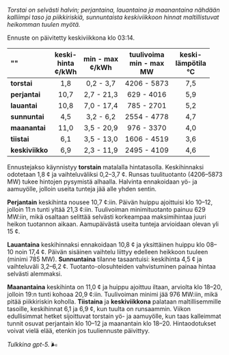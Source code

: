 *Torstai on selvästi halvin; perjantaina, lauantaina ja maanantaina nähdään kalliimpi taso ja piikkiriskiä, sunnuntaista keskiviikkoon hinnat maltillistuvat heikomman tuulen myötä.*

Ennuste on päivitetty keskiviikkona klo 03:14.

| ""  | keski-<br>hinta<br>¢/kWh | min - max<br>¢/kWh | tuulivoima<br>min - max<br>MW | keski-<br>lämpötila<br>°C |
|:-------------|:----------------:|:----------------:|:-------------:|:-------------:|
| **torstai** | 1,8 | 0,2 - 3,7 | 4206 - 5873 | 7,5 |
| **perjantai** | 10,7 | 2,7 - 21,3 | 629 - 4016 | 5,9 |
| **lauantai** | 10,8 | 7,0 - 17,4 | 785 - 2701 | 5,2 |
| **sunnuntai** | 4,5 | 3,2 - 6,2 | 2554 - 4778 | 4,7 |
| **maanantai** | 11,0 | 3,5 - 20,9 | 976 - 3370 | 4,0 |
| **tiistai** | 6,1 | 3,5 - 13,0 | 1606 - 4519 | 3,6 |
| **keskiviikko** | 6,9 | 2,3 - 11,9 | 2495 - 4109 | 4,6 |

Ennustejakso käynnistyy **torstain** matalalla hintatasolla. Keskihinnaksi odotetaan 1,8 ¢ ja vaihteluväliksi 0,2–3,7 ¢. Runsas tuulituotanto (4206–5873 MW) tukee hintojen pysymistä alhaalla. Halvinta ennakoidaan yö- ja aamuyölle, jolloin useita tunteja jää alle yhden sentin.

**Perjantain** keskihinta nousee 10,7 ¢:iin. Päivän huippu ajoittuisi klo 10–12, jolloin 11:n tunti yltää 21,3 ¢:iin. Tuulivoiman minimituotanto painuu 629 MW:iin, mikä osaltaan selittää selvästi korkeampaa maksimihintaa juuri heikon tuotannon aikaan. Aamupäivästä useita tunteja arvioidaan olevan yli 15 ¢.

**Lauantaina** keskihinnaksi ennakoidaan 10,8 ¢ ja yksittäinen huippu klo 08–10 noin 17,4 ¢. Päivän sisäinen vaihtelu liittyy edelleen heikkoon tuuleen (minimi 785 MW). **Sunnuntaina** tilanne tasaantuisi: keskihinta 4,5 ¢ ja vaihteluväli 3,2–6,2 ¢. Tuotanto-olosuhteiden vahvistuminen painaa hintaa selvästi alemmaksi.

**Maanantaina** keskihinta on 11,0 ¢ ja huippu ajoittuu iltaan, arviolta klo 18–20, jolloin 19:n tunti kohoaa 20,9 ¢:iin. Tuulivoiman minimi jää 976 MW:iin, mikä pitää piikkiriskin koholla. **Tiistaina** ja **keskiviikkona** palataan maltillisemmille tasoille, keskihinnat 6,1 ja 6,9 ¢, kun tuulta on runsaammin. Viikon edullisimmat hetket sijoittuvat torstain yö- ja aamuyölle, kun taas kalleimmat tunnit osuvat perjantain klo 10–12 ja maanantain klo 18–20. Hintaodotukset voivat vielä elää, etenkin jos tuuliennuste päivittyy.

*Tulkkina gpt-5.* 🌬️
